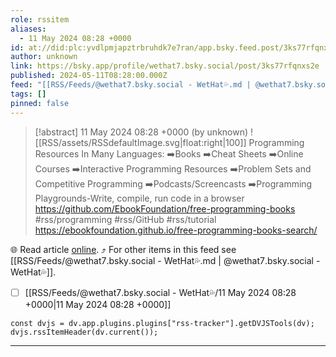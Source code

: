 ```yaml
---
role: rssitem
aliases:
  - 11 May 2024 08:28 +0000
id: at://did:plc:yvdlpmjapztrbruhdk7e7ran/app.bsky.feed.post/3ks77rfqnxs2e
author: unknown
link: https://bsky.app/profile/wethat7.bsky.social/post/3ks77rfqnxs2e
published: 2024-05-11T08:28:00.000Z
feed: "[[RSS/Feeds/@wethat7․bsky․social - WetHat💦.md | @wethat7․bsky․social - WetHat💦]]"
tags: []
pinned: false
---
```


> [!abstract] 11 May 2024 08:28 +0000 (by unknown)
> ![[RSS/assets/RSSdefaultImage.svg|float:right|100]] Programming Resources In Many Languages: ➡️Books ➡️Cheat Sheets ➡️Online Courses ➡️Interactive Programming Resources ➡️Problem Sets and Competitive Programming ➡️Podcasts/Screencasts ➡️Programming Playgrounds-Write, compile, run code in a browser https://github.com/EbookFoundation/free-programming-books #rss/programming #rss/GitHub #rss/tutorial https://ebookfoundation.github.io/free-programming-books-search/

🌐 Read article [online](https://bsky.app/profile/wethat7.bsky.social/post/3ks77rfqnxs2e). ⤴ For other items in this feed see [[RSS/Feeds/@wethat7․bsky․social - WetHat💦.md | @wethat7․bsky․social - WetHat💦]].

- [ ] [[RSS/Feeds/@wethat7․bsky․social - WetHat💦/11 May 2024 08꞉28 +0000|11 May 2024 08꞉28 +0000]]

~~~dataviewjs
const dvjs = dv.app.plugins.plugins["rss-tracker"].getDVJSTools(dv);
dvjs.rssItemHeader(dv.current());
~~~

- - -